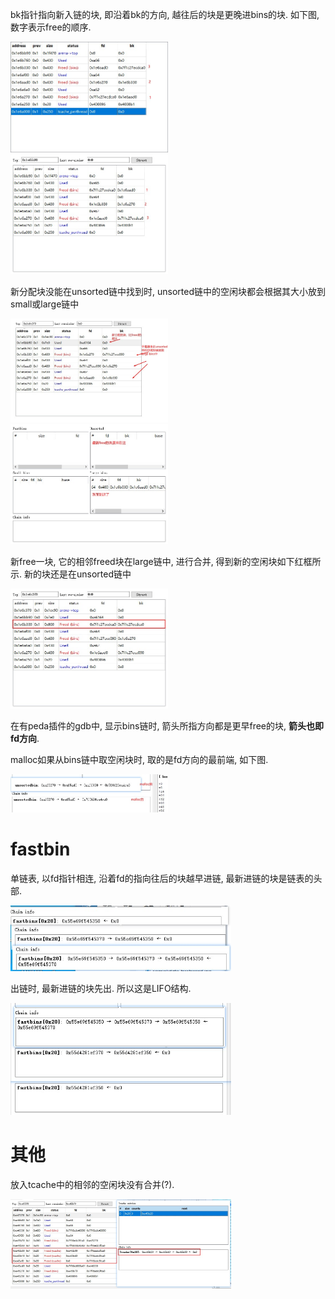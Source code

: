 bk指针指向新入链的块, 即沿着bk的方向, 越往后的块是更晚进bins的块. 如下图, 数字表示free的顺序.

<img alt="bins2" src="./pic/bins2.jpg" width="50%" height="50%">
<img alt="bins3" src="./pic/bins3.jpg" width="50%" height="50%">

新分配块没能在unsorted链中找到时, unsorted链中的空闲块都会根据其大小放到small或large链中

<img alt="unsorted2large1" src="./pic/unsorted2large1.jpg" width="50%" height="50%">
<img alt="unsorted2large2" src="./pic/unsorted2large2.jpg" width="50%" height="50%">

新free一块, 它的相邻freed块在large链中, 进行合并, 得到新的空闲块如下红框所示. 新的块还是在unsorted链中

<img alt="unsorted2large3" src="./pic/unsorted2large3.jpg" width="50%" height="50%">

在有peda插件的gdb中, 显示bins链时, 箭头所指方向都是更早free的块, **箭头也即fd方向**.

malloc如果从bins链中取空闲块时, 取的是fd方向的最前端, 如下图.

<img alt="after_malloc" src="./pic/after_malloc.jpg" width="50%" height="50%">



# fastbin
单链表, 以fd指针相连, 沿着fd的指向往后的块越早进链, 最新进链的块是链表的头部.

<img alt="fastbin_free" src="./pic/fastbin_free.jpg" width="70%" height="70%">

出链时, 最新进链的块先出. 所以这是LIFO结构.

<img alt="fastbin_calloc" src="./pic/fastbin_calloc.jpg" width="70%" height="70%">

# 其他
放入tcache中的相邻的空闲块没有合并(?). 

<img alt="why1" src="./pic/why1.jpg" width="70%" height="70%">